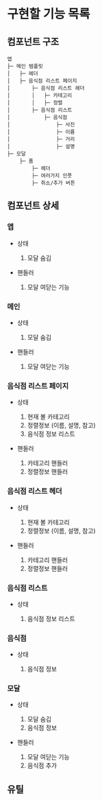 # 구현할 기능 목록

## 컴포넌트 구조

```
앱
├─ 메인 템플릿
│   ├─ 헤더
│   ├─ 음식점 리스트 페이지
│       ├─ 음식점 리스트 헤더
│       │   ├─ 카테고리
│       │   ├─ 정렬
│       ├─ 음식점 리스트
│           ├─ 음식점
│               ├─ 사진
│               ├─ 이름
│               ├─ 거리
│               ├─ 설명
├─ 모달
    ├─ 폼
        ├─ 헤더
        ├─ 여러가지 인풋
        ├─ 취소/추가 버튼
```

## 컴포넌트 상세

### 앱

- 상태

  1. 모달 숨김

- 핸들러

  1. 모달 여닫는 기능

### 메인

- 상태

  1. 모달 숨김

- 핸들러

  1. 모달 여닫는 기능

### 음식점 리스트 페이지

- 상태

  1. 현재 볼 카테고리
  2. 정렬정보 (이름, 설명, 참고)
  3. 음식점 정보 리스트

- 핸들러

  1. 카테고리 핸들러
  2. 정렬정보 핸들러

### 음식점 리스트 헤더

- 상태

  1. 현재 볼 카테고리
  2. 정렬정보 (이름, 설명, 참고)

- 핸들러

  1. 카테고리 핸들러
  2. 정렬정보 핸들러

### 음식점 리스트

- 상태

  1. 음식점 정보 리스트

### 음식점

- 상태

  1. 음식점 정보

### 모달

- 상태

  1. 모달 숨김
  2. 음식점 정보

- 핸들러

  1. 모달 여닫는 기능
  2. 음식점 추가

## 유틸
